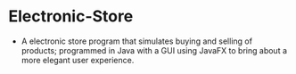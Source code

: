 # Electronic-Store
- A electronic store program that simulates buying and selling of products; programmed in Java with a GUI using JavaFX to bring about a more elegant user experience.
